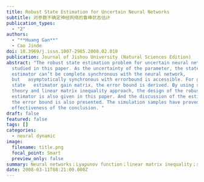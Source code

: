 ```yaml
---
title: Robust State Estimation for Uncertain Neural Networks
subtitle: 对参数不确定神经网络的鲁棒状态估计
publication_types:
  - "2"
authors:
  - "**Huang Gan**"
  - Cao Jinde
doi: 10.3969/j.issn.1007-2985.2008.02.010
publication: Journal of Jishou University (Natural Sciences Edition)
abstract: "The robust state estimation problem for uncertain neural network is
  studied in this paper. As the uncertainty of the parameter, the states of the
  estimator can’t be complete synchronous with the neural network,
  but   asymptotically synchronous with errorbound is accessible. For given
  state   estimator gain matrix, the error bound is derived. By using stable
  theory and linear matrix inequality approach, the design of the robust state
  estimator is also given in this paper. And the discussion of the estimate of
  the error bound is also presented. The simulation samples have proved the
  effectiveness of the conclusion. "
draft: false
featured: false
tags: []
categories:
  - neural dynamic
image:
  filename: title.png
  focal_point: Smart
  preview_only: false
summary: Neural networks；Lyapunov function；linear matrix inequality；state estimation
date: 2008-03-11T08:21:00.000Z
---
```

